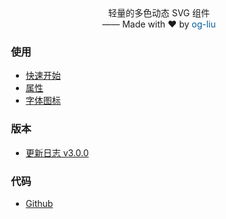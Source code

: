 <p align="center" style="margin-top: -40px;">轻量的多色动态 SVG 组件<br>
  —— Made with ❤️ by <a href="https://github.com/og-liu" target="_blank" style="text-decoration: none; color: #015a9c;">og-liu</a></p>


<div style="padding-left: 15px;">

<h3>使用</h3>

* [快速开始](/dosc)
* [属性](/attributes)
* [字体图标](/icon)

[comment]: <> (<h3>场景演示</h3>)

[comment]: <> (* [字体图标]&#40;/dosc&#41;)

[comment]: <> (* [插画]&#40;/dosc&#41;)

<h3>版本</h3>

* [更新日志 v3.0.0](/changelog)

<h3>代码</h3>

* [Github](https://github.com/og-liu/svg-vuejs)

</div>
